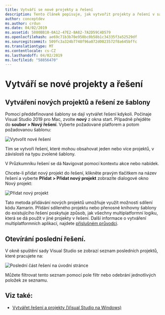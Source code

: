 ```yaml
---
title: Vytváří se nové projekty a řešení
description: Tento článek popisuje, jak vytvořit projekty a řešení v sadě Visual Studio pro Mac
author: conceptdev
ms.author: crdun
ms.date: 04/02/2019
ms.assetid: 5880BB10-0A12-47E2-8A82-7A2D59C4D579
ms.openlocfilehash: ae69c71b3b70e950bc0b58b1c34335f3a52529df
ms.sourcegitcommit: 509fc3a324b7748f96a072d0023572f8a645bffc
ms.translationtype: MT
ms.contentlocale: cs-CZ
ms.lasthandoff: 04/02/2019
ms.locfileid: "58856470"
---
```

# <a name="creating-new-projects-and-solutions"></a>Vytváří se nové projekty a řešení

## <a name="creating-new-projects-and-solutions-from-a-template"></a>Vytváření nových projektů a řešení ze šablony

Pomocí předdefinované šablony se dají vytvářet řešení kdykoli. Počínaje Visual Studio 2019 pro Mac, zvolte **nový** z okna start. Případně přejděte do **soubor > Nový řešení**. Vyberte požadované platforem a potom požadovanou šablonu:

![Vytvořit nové řešení](media/projects-and-solutions-image0.png)

Tím se vytvoří řešení, které mohou obsahovat jeden nebo více projektů, v závislosti na typu zvolené šablony.

V Průzkumníku řešení se dá Navigovat pomocí kontextu akce nebo nabídek.

Chcete-li přidat nový projekt do řešení, klikněte pravým tlačítkem na název řešení a vyberte **Přidat > Přidat nový projekt** zobrazíte dialogové okno Nový projekt:

![Přidat nový projekt](media/projects-and-solutions-image4.png)

Tato metoda přidávání nových projektů umožňuje využít možnosti sdílení kódu Xamarin. Přidání sdíleného projektu nebo přenosné knihovny šablony do existujícího řešení poskytuje způsob, jak všechny multiplatformní logiku, která se dá použít v jiné projekty v řešení. Další informace o vytváření multiplatformních aplikací, najdete [příslušném průvodci](https://developer.xamarin.com/guides/cross-platform/application_fundamentals/code-sharing/).

## <a name="opening-recent-solutions"></a>Otevírání poslední řešení.

V okně spuštění sady Visual Studio se zobrazí seznam posledních projektů, které pracujete na:

![Poslední část řešení na úvodní stránce](media/create-new-projects-recent.png)

Můžete filtrovat tento seznam pomocí pole filtr nebo odebrání jednotlivých položek ze seznamu.

## <a name="see-also"></a>Viz také:

- [Vytvářet řešení a projekty (Visual Studio na Windows)](/visualstudio/ide/creating-solutions-and-projects)